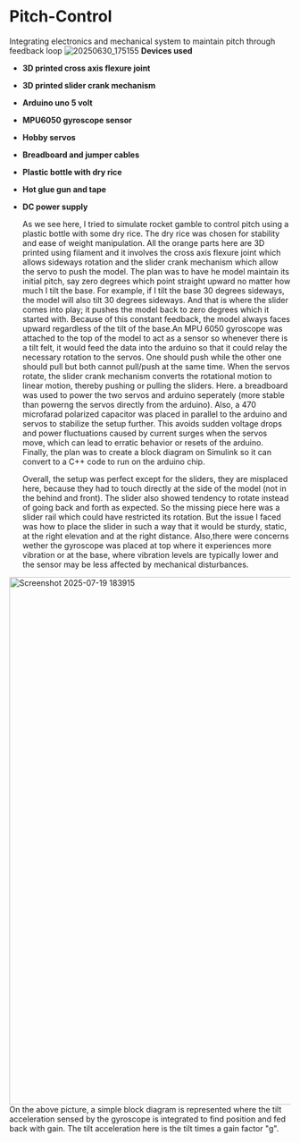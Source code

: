 # Pitch-Control
Integrating electronics and mechanical system to maintain pitch through feedback loop
![20250630_175155](https://github.com/user-attachments/assets/48409ab8-0e53-4d81-8a90-e20b76c1dbe8)
**Devices used**
* **3D printed cross axis flexure joint**
* **3D printed slider crank mechanism**
* **Arduino uno 5 volt**
* **MPU6050 gyroscope sensor**
* **Hobby servos**
* **Breadboard and jumper cables**
* **Plastic bottle with dry rice**
* **Hot glue gun and tape**
* **DC power supply**



  As we see here, I tried to simulate rocket gamble to control pitch using a plastic bottle with some dry rice. The dry rice was chosen for stability and ease of weight manipulation. All the orange parts here are 3D printed using filament and it involves the cross axis flexure joint which allows sideways rotation and the slider crank mechanism which allow the servo to push the model. The plan was to have he model maintain its initial pitch, say zero degrees which point straight upward no matter how much I tilt the base. For example, if I tilt the base 30 degrees sideways, the model will also tilt 30 degrees sideways. And that is where the slider comes into play; it pushes the model back to zero degrees which it started with. Because of this constant feedback, the model always faces upward regardless of the tilt of the base.An MPU 6050 gyroscope was attached to the top of the model to act as a sensor so whenever there is a tilt felt, it would feed the data into the arduino so that it could relay the necessary rotation to the servos. One should push while the other one should pull but both cannot pull/push at the same time. When the servos rotate, the slider crank mechanism converts the rotational motion to linear motion, thereby pushing or pulling the sliders. Here. a breadboard was used to power the two servos and arduino seperately (more stable than powerng the servos directly from the arduino). Also, a 470 microfarad polarized capacitor was placed in parallel to the arduino and servos to stabilize the setup further. This avoids sudden voltage drops and power fluctuations caused by current surges when the servos move, which can lead to erratic behavior or resets of the arduino. Finally, the plan was to create a block diagram on Simulink so it can convert to a C++ code to run on the arduino chip. 

  Overall, the setup was perfect except for the sliders, they are misplaced here, because they had to touch directly at the side of the model (not in the behind and front). The slider also showed tendency to rotate instead of going back and forth as expected. So the missing piece here was a slider rail which could have restricted its rotation. But the issue I faced was how to place the slider in such a way that it would be sturdy, static, at the right elevation and at the right distance. Also,there were concerns wether the gyroscope was placed at top where it experiences more vibration or at the base, where vibration levels are typically lower and the sensor may be less affected by mechanical disturbances.
  
<img width="1909" height="944" alt="Screenshot 2025-07-19 183915" src="https://github.com/user-attachments/assets/5abab95c-6026-459c-b63b-2e58f755f5dc" />
On the above picture, a simple block diagram is represented where the tilt acceleration sensed by the gyroscope is integrated to find position and fed back with gain. The tilt acceleration here is the tilt times a gain factor "g".
